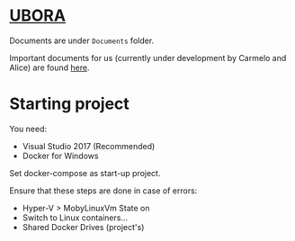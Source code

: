 # [UBORA](http://ubora-biomedical.org/) #

Documents are under `Documents` folder.

Important documents for us (currently under development by Carmelo and Alice) are found [here](https://www.dropbox.com/home/UBORA%20consortium/e-infrastructure/project%20managment%20architecture?preview=project+structure+proposal.doc).

# Starting project #

You need:

* Visual Studio 2017 (Recommended)
* Docker for Windows

Set docker-compose as start-up project. 

Ensure that these steps are done in case of errors:

* Hyper-V > MobyLinuxVm State on
* Switch to Linux containers...
* Shared Docker Drives (project's)
